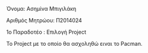 Όνομα: Ασημίνα Μπιγιλάκη

Αριθμός Μητρώου: Π2014024

1ο Παραδοτέο : Επιλογή Project

Το Project με το οποίο θα ασχοληθώ ειναι το Pacman.
